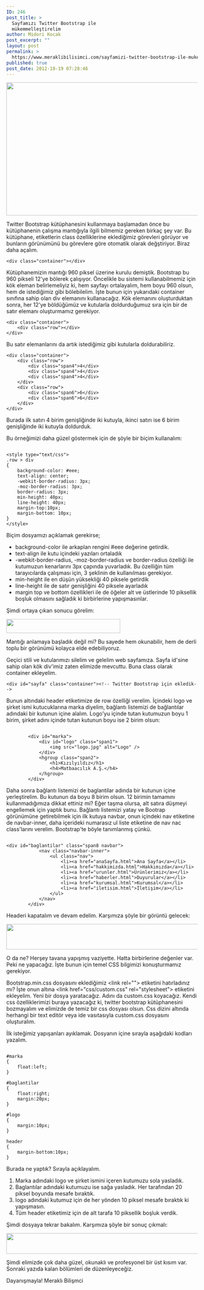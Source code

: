 ```yaml
---
ID: 246
post_title: >
  Sayfamızı Twitter Bootstrap ile
  mükemmelleştirelim
author: Midori Kocak
post_excerpt: ""
layout: post
permalink: >
  https://www.meraklibilisimci.com/sayfamizi-twitter-bootstrap-ile-mukemmellestirelim/
published: true
post_date: 2012-10-19 07:28:46
---
```

<a href="http://meraklibilisimci.com/wp-content/uploads/2018/10/boot2.png"><img class="alignnone size-full wp-image-250" title="boot2" alt="" src="http://meraklibilisimci.com/wp-content/uploads/2018/10/boot2.png" height="350" width="600" /></a>

Twitter Bootstrap kütüphanesini kullanmaya başlamadan önce bu kütüphanenin çalışma mantığıyla ilgili bilmemiz gereken birkaç şey var. Bu kütüphane, etiketlerin class özelliklerine eklediğimiz görevleri görüyor ve bunların görünümünü bu görevlere göre otomatik olarak değştiriyor. Biraz daha açalım.
<pre><code>&lt;div class="container"&gt;&lt;/div&gt;</code></pre>
Kütüphanemizin mantığı 960 piksel üzerine kurulu demiştik. Bootstrap bu 960 pikseli 12'ye bölerek çalışıyor. Öncelikle bu sistemi kullanabilmemiz için kök eleman belirlemeliyiz ki, hem sayfayı ortalayalım, hem boyu 960 olsun, hem de istediğimiz gibi bölebilelim. İşte bunun için yukarıdaki container sınıfına sahip olan div elemanını kullanacağız. Kök elemanını oluşturduktan sonra, her 12'ye böldüğümüz ve kutularla doldurduğumuz sıra için bir de satır elemanı oluşturmamız gerekiyor.
<pre><code>&lt;div class="container"&gt;
    &lt;div class="row"&gt;&lt;/div&gt;
&lt;/div&gt;</code></pre>
Bu satır elemanlarını da artık istediğimiz gibi kutularla doldurabiliriz.
<pre><code>&lt;div class="container"&gt;
    &lt;div class="row"&gt;
        &lt;div class="span4"&gt;4&lt;/div&gt;
        &lt;div class="span4"&gt;4&lt;/div&gt;
        &lt;div class="span4"&gt;4&lt;/div&gt;
    &lt;/div&gt;
    &lt;div class="row"&gt;
        &lt;div class="span6"&gt;6&lt;/div&gt;
        &lt;div class="span6"&gt;6&lt;/div&gt;
    &lt;/div&gt;
&lt;/div&gt;</code></pre>
Burada ilk satırı 4 birim genişliğinde iki kutuyla, ikinci satırı ise 6 birim genişliğinde iki kutuyla doldurduk.

Bu örneğimizi daha güzel göstermek için de şöyle bir biçim kullanalım:
<pre><code>
&lt;style type="text/css"&gt;
.row &gt; div
{
    background-color: #eee;
    text-align: center;
    -webkit-border-radius: 3px;
    -moz-border-radius: 3px;
    border-radius: 3px;
    min-height: 40px;
    line-height: 40px;
    margin-top:10px;
    margin-bottom: 10px;
}
&lt;/style&gt;
</code></pre>
Biçim dosyamızı açıklamak gerekirse;
<ul>
	<li>background-color ile arkaplan rengini #eee değerine getirdik.</li>
	<li>text-align ile kutu içindeki yazıları ortaladık</li>
	<li>-webkit-border-radius, -moz-border-radius ve border-radius özelliği ile kutumuzun kenarlarını 3px çapında yuvarladık. Bu özelliğin tüm tarayıcılarda çalışması için, 3 şeklinin de kullanılması gerekiyor.</li>
	<li>min-height ile en düşün yüksekliği 40 piksele getirdik</li>
	<li>line-height ile de satır genişliğini 40 piksele ayarladık</li>
	<li>margin top ve bottom özellikleri ile de öğeler alt ve üstlerinde 10 piksellik boşluk olmasını sağladık ki birbirlerine yapışmasınlar.</li>
</ul>
Şimdi ortaya çıkan sonucu görelim:

<a href="http://meraklibilisimci.com/wp-content/uploads/2018/10/Screen-Shot-2012-10-19-at-10.04.49-AM.png"><img class="alignnone size-medium wp-image-248" title="Screen Shot 2012-10-19 at 10.04.49 AM" alt="" src="http://meraklibilisimci.com/wp-content/uploads/2018/10/Screen-Shot-2012-10-19-at-10.04.49-AM.png?w=300" height="37" width="300" /></a>

Mantığı anlamaya başladık değil mi? Bu sayede hem okunabilir, hem de derli toplu bir görünümü kolayca elde edebiliyoruz.

Geçici stili ve kutularımızı silelim ve gelelim web sayfamıza. Sayfa id'sine sahip olan kök div'imiz zaten elimizde mevcuttu. Buna class olarak container ekleyelim.
<pre><code>&lt;div id="sayfa" class="container"&gt;&lt;!-- Twitter Bootstrap için ekledik--&gt;</code></pre>
Bunun altındaki header etiketimize de row özelliği verelim. İçindeki logo ve şirket ismi kutucuklarına marka diyelim, bağlantı listemizi de bağlantılar adındaki bir kutunun içine alalım. Logo'yu içinde tutan kutumuzun boyu 1 birim, şirket adını içinde tutan kutunun boyu ise 2 birim olsun:
<pre><code>
        &lt;div id="marka"&gt;
            &lt;div id="logo" class="span1"&gt;
                &lt;img src="logo.jpg" alt="Logo" /&gt;
            &lt;/div&gt;
            &lt;hgroup class="span2"&gt;
                &lt;h1&gt;Kızılyıldız&lt;/h1&gt;
                &lt;h4&gt;Matbaacılık A.Ş.&lt;/h4&gt;
            &lt;/hgroup&gt;
        &lt;/div&gt;
</code></pre>
Daha sonra bağlantı listemizi de baglantilar adında bir kutunun içine yerleştirelim. Bu kutunun da boyu 8 birim olsun. 12 birimin tamamını kullanmadığımıza dikkat ettiniz mi? Eğer taşma olursa, alt satıra düşmeyi engellemek için yaptık bunu. Bağlantı listemizi yatay ve Bootrap görünümüne getirebilmek için ilk kutuya navbar, onun içindeki nav etiketine de navbar-inner, daha içerideki numarasız ul liste etiketine de nav nac class'larını verelim. Bootstrap'te böyle tanımlanmış çünkü.
<pre><code>
&lt;div id="baglantilar" class="span8 navbar"&gt;
            &lt;nav class="navbar-inner"&gt;
                &lt;ul class="nav"&gt;
                    &lt;li&gt;&lt;a href="anaSayfa.html"&gt;Ana Sayfa&lt;/a&gt;&lt;/li&gt;
                    &lt;li&gt;&lt;a href="hakkimizda.html"&gt;Hakkımızda&lt;/a&gt;&lt;/li&gt;
                    &lt;li&gt;&lt;a href="urunler.html"&gt;Ürünlerimiz&lt;/a&gt;&lt;/li&gt;
                    &lt;li&gt;&lt;a href="haberler.html"&gt;Duyurular&lt;/a&gt;&lt;/li&gt;
                    &lt;li&gt;&lt;a href="kurumsal.html"&gt;Kurumsal&lt;/a&gt;&lt;/li&gt;
                    &lt;li&gt;&lt;a href="iletisim.html"&gt;İletişim&lt;/a&gt;&lt;/li&gt;
                &lt;/ul&gt;
            &lt;/nav&gt;
        &lt;/div&gt;
</code></pre>
Headeri kapatalım ve devam edelim. Karşımıza şöyle bir görüntü gelecek:

<a href="http://meraklibilisimci.com/wp-content/uploads/2018/10/Screen-Shot-2012-10-19-at-10.18.06-AM.png"><img title="Screen Shot 2012-10-19 at 10.18.06 AM" alt="" src="http://meraklibilisimci.com/wp-content/uploads/2018/10/Screen-Shot-2012-10-19-at-10.18.06-AM.png" height="67" width="628" /></a>

O da ne? Herşey tavana yapışmış vaziyette. Hatta birbirlerine değenler var. Peki ne yapacağız. İşte bunun için temel CSS bilgimizi konuşturmamız gerekiyor.

Bootstrap.min.css dosyasını eklediğimiz &lt;link rel=""&gt; etiketini hatırladınız mı? İşte onun altına &lt;link href="css/custom.css" rel="stylesheet"&gt; etiketini ekleyelim. Yeni bir dosya yaratacağız. Adını da custom.css koyacağız. Kendi css özelliklerimizi buraya yazacağız ki, twitter bootstrap kütüphanesini bozmayalım ve elimizde de temiz bir css dosyası olsun. Css dizini altında herhangi bir text editör veya ide vasıtasıyla custom.css dosyasını oluşturalım.

İlk isteğimiz yapışanları ayıklamak. Dosyanın içine sırayla aşağıdaki kodları yazalım.
<pre><code>
#marka
{
    float:left;
}

#baglantilar
{
    float:right;
    margin:20px;
}

#logo
{
    margin:10px;
}

header
{
    margin-bottom:10px;
}
</code></pre>
Burada ne yaptık? Sırayla açıklayalım.
<ol>
	<li>Marka adındaki logo ve şirket ismini içeren kutumuzu sola yasladık.</li>
	<li>Baglantılar adındaki kutumuzu ise sağa yasladık. Her tarafından 20 piksel boyunda mesafe bıraktık.</li>
	<li>logo adındaki kutumuz için de her yönden 10 piksel mesafe bıraktık ki yapışmasın.</li>
	<li>Tüm header etiketimiz için de alt tarafa 10 piksellik boşluk verdik.</li>
</ol>
Şimdi dosyaya tekrar bakalım. Karşımıza şöyle bir sonuç çıkmalı:

<a href="http://meraklibilisimci.com/wp-content/uploads/2018/10/Screen-Shot-2012-10-19-at-10.26.36-AM.png"><img class="alignnone size-full wp-image-252" title="Screen Shot 2012-10-19 at 10.26.36 AM" alt="" src="http://meraklibilisimci.com/wp-content/uploads/2018/10/Screen-Shot-2012-10-19-at-10.26.36-AM.png" height="54" width="628" /></a>

Şimdi elimizde çok daha güzel, okunaklı ve profesyonel bir üst kısım var. Sonraki yazıda kalan bölümleri de düzenleyeceğiz.

Dayanışmayla!
Meraklı Bilişmci